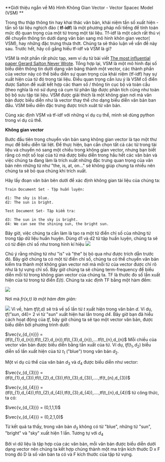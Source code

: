 **Giới thiệu ngắn về Mô Hình Không Gian Vector - Vector Spacec Model (VSM)
**

Trong thu thập thông tin hay khai thác văn bản, khái niệm tần số xuất hiện - tần số tài liệu nghịch đảo ( **tf-idf**) là một phương pháp nổi tiếng để tính toán mức độ quan trọng của một từ trong một tài liệu. Tf-idf là một cách rất thú vị để chuyển thông tin dưới dạng văn bản sang mô hình khôn gian vector( VSM), hay những đặc trưng thưa thớt. Chúng ta sẽ thảo luận về vấn đề này sau. Trước hết, hãy cố gắng hiểu tf-idf và VSM là gì?

VSM là một phần rất phức tạp, xem ví dụ từ bài viết [The most influential paper Gerard Salton Never Wrote](http://citeseerx.ist.psu.edu/viewdoc/download?doi=10.1.1.184.910&rep=rep1&type=pdf). Tổng hợp lại, VSM là một mô hình đại số biểu diễn thông tin dưới dạng văn bảng thành một vector,  các thành phần của vector này có thể biểu diễn sự quan trọng của khái niệm (tf-idf) hay sự xuất hiện của từ đó trong tài liệu. Điều quan trọng cần lưu ý là VSM cổ điển được Salton đề xuất kết hợp các tham số / thông tin cục bộ và toàn cầu (theo nghĩa là nó sử dụng cả cụm từ phân lập được phân tích cũng như toàn bộ bộ sưu tập tài liệu. VSM được giải thích là một không gian nơi mà văn bản được biểu diễn như là vector thay thế cho dạng biểu diễn văn bản ban đầu. VSM biểu diễn đặc trưng được trích xuât từ văn bản.


Cùng xác định VSM và tf-idf với những ví dụ cụ thể, mình sẽ dùng python trong ví dụ củ thể.


**Không gian vector**

Bước đầu tiên trong chuyển văn bản sang không gian vector là tạo một thư mục để biểu diễn tài liệt. Để thực hiện, bạn cần chọn tất cả các từ trong tài liệu và chuyển nó sang một chiều trong không gian vector, nhưng bạn biết rằng có một số loại của từ mà được biểu diễn trong hầu hết các văn bản và việc chúng ta đang làm là trích xuất những đặc trưng quan trọng của văn bản nên những từ như "the, is, at, on..." sẽ không giúp chung ta nhiều nên chúng ta sẽ bỏ qua chúng khi trích xuất.

Hãy lấy đoạn văn bản bên dưới để xác định không gian tài liệu của chúng ta:
```
Train Document Set - Tập huấn luyện:

d1: The sky is blue.
d2: The sun is bright.

Test Document Set- Tập kiểm tra:

d3: The sun in the sky is bright.
d4: We can see the shining sun, the bright sun.
```
Bây giờ, việc chúng ta cần làm là tạo ra một từ điển chỉ số của những từ trong tập dữ liệu huấn huyện. Dùng d1 và d2 từ tập huấn luyện, chúng ta sẽ có từ điện chỉ số như trong hình kí hiệu ![](https://images.viblo.asia/fa694c95-4697-4502-b661-14154c9e4d71.png)


Chú ý rằng những từ như "is" và "the" bị bỏ qua như được trích dẫn trước đó. Bây giờ chúng ta có một từ điển chỉ số, chúng ta có thể chuyển văn bản kiểm tra thành một không gian vector nơi mà mỗi từ của vector được chỉ rõ như là tự vựng chỉ số. Bây giờ chúng ta sẽ chùng term-frequency để biểu diễn mỗi từ trong không gian vector của chúng ta. TF là thước đo số lần xuất hiện của từ trong từ điển *E(t)*.  Chúng ta xác định TF bằng một hàm đếm:


![](https://images.viblo.asia/65d04762-ed9a-4b9b-baea-d6367ced30b9.png)


Nơi mà *fr(x,t) là một hàm đơn giản:*


![](https://images.viblo.asia/d9858fc0-ae28-444e-adb6-2094443b0ed6.png)
Vì về, hàm *tf(t,d)* sẽ trả về số lần từ *t* xuất hiện trong văn bản *d*. Ví dụ, *tf("sun*, d4)= 2 vì từ "sun" xuất hiện hai lần trong *d4*. Bây giờ bạn đã hiểu cách hoạt động của *tf*, bây giờ chúng ta sẽ tạo một vector văn bản, được biểu diễn bởi phương trình dưới:

   $\vec{v_{d_{n}}} =(tf(t_{1},d_{n}),tf(t_{2},d_{n}),tf(t_{3},d_{n}),....tf(t_{n},d_{n}$
Mỗi chiều của vector văn bản được biểu diễn bằng tần xuất của từ. Ví dụ, $tf(t_{1},d_{2})$ biểu diễn số lần xuất hiện của từ $t_{1}$ ("blue") trong văn bản $d_{2}$.

Một ví dụ củ thể của văn bản $d_{3}$ và $d_{4}$ được biểu diễn như vector:

$\vec{v_{d_{3}}} =(tf(t_{1},d_{3}),tf(t_{2},d_{3}),tf(t_{3},d_{3}),....,tf(t_{n},d_{3})$




$\vec{v_{d_{4}}} =(tf(t_{1},d_{4}),tf(t_{2},d_{4}),tf(t_{3},d_{4}),....,tf(t_{n},d_{4})$
từ công thức, ta có:

$\vec{v_{d_{3}}} = (0,1,1,1)$

$\vec{v_{d_{4}}} = (0,2,1,0)$

Từ kết quả ta thấy, trong văn bản $d_{3}$ không có từ "blue", những từ "sun", "bright" và "sky" xuất hiện 1 lần. Tương tự với $d_{4}$

Bởi vì dữ liệu là tập hợp của các văn bản, mỗi văn bản được biểu diễn dưới dạng vector nên chúng ta kết hợp chúng thành một ma trận kích thước D x F trong đó D là số văn bản ta có và F kích thước của tập từ vựng.